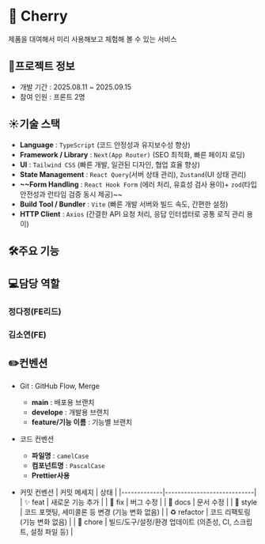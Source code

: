 # 🍒 Cherry
제품을 대여해서 미리 사용해보고 체험해 볼 수 있는 서비스

## 📢프로젝트 정보
- 개발 기간 : 2025.08.11 ~ 2025.09.15
- 참여 인원 : 프론트 2명

## ☀️기술 스택
- **Language** : `TypeScript` (코드 안정성과 유지보수성 향상)
- **Framework / Library** : `Next(App Router)` (SEO 최적화, 빠른 페이지 로딩)
- **UI** : `Tailwind CSS` (빠른 개발, 일관된 디자인, 협업 효율 향상)
- **State Management** : `React Query`(서버 상태 관리), `Zustand`(UI 상태 관리)
- **~~Form Handling** : `React Hook Form` (에러 처리, 유효성 검사 용이)+ `zod`(타입 안전성과 런타임 검증 동시 제공)~~
- **Build Tool / Bundler** : `Vite` (빠른 개발 서버와 빌드 속도, 간편한 설정)
- **HTTP Client** : `Axios` (간결한 API 요청 처리, 응답 인터셉터로 공통 로직 관리 용이)

## 🛠️주요 기능

## 💻담당 역할
### 정다정(FE리드)

### 김소연(FE)

## ✏️컨벤션
- Git : GitHub Flow, Merge
  - **main** : 배포용 브랜치
  - **develope** : 개발용 브랜치
  - **feature/기능 이름** : 기능별 브랜치

- 코드 컨벤션
  - **파일명** : `camelCase` 
  - **컴포넌트명** : `PascalCase`
  - **Prettier사용**

- 커밋 컨벤션
| 커밋 메세지 | 상태 |
|-------------|----------------------------|
| ✨ feat     | 새로운 기능 추가 |
| 🐛 fix      | 버그 수정 |
| 📝 docs     | 문서 수정 |
| 💄 style    | 코드 포맷팅, 세미콜론 등 변경 (기능 변화 없음) |
| ♻️ refactor | 코드 리팩토링 (기능 변화 없음) |
| 🔧 chore    | 빌드/도구/설정/환경 업데이트 (의존성, CI, 스크립트, 설정 파일 등) |

